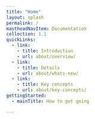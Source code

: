 ```yaml
---
title: "Home"
layout: splash
permalink: /
mastheadNavItem: Documentation
collection: 1.1
quickLinks:
  - link:
    - title: Introduction
    - url: about/overview/
  - link:
    - title: Details
    - url: about/whats-new/
  - link:
    - title: Key concepts
    - url: about/key-concepts/
gettingStarted:
  - mainTitle: How to get going

---
```

